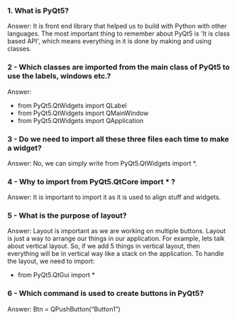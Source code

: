 ### 1. What is PyQt5?

Answer: 
  It is front end library that helped us to build with Python with other languages. The most important thing to remember about PyQt5 is 'It is class based API', which means everything in it is done by making and using classes.

### 2 - Which classes are imported from the main class of PyQt5 to use the labels, windows etc.?
Answer: 
  * from PyQt5.QtWidgets import QLabel
  * from PyQt5.QtWidgets import QMainWindow
  * from PyQt5.QtWidgets import QApplication

### 3 - Do we need to import all these three files each time to make a widget?
Answer:
  No, we can simply write from PyQt5.QtWidgets import *.

### 4 - Why to import from PyQt5.QtCore import * ?
Answer:
It is important to import it as it is used to align stuff and widgets.

### 5 -	What is the purpose of layout?
Answer: 
     Layout is important as we are working on multiple buttons. Layout is just a way to arrange our things in our application. For example, lets talk about vertical layout. So, if we add 5 things in vertical layout, then everything will be in vertical way like a stack on the application. To handle the layout, we need to import:
* from PyQt5.QtGui import *

### 6 - Which command is used to create buttons in PyQt5?
Answer: 
  Btn = QPushButton(“Button1”)

